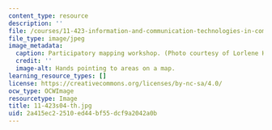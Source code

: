 ```yaml
---
content_type: resource
description: ''
file: /courses/11-423-information-and-communication-technologies-in-community-development-spring-2004/2a415ec22510ed44bf55dcf9a2042a0b_11-423s04-th.jpg
file_type: image/jpeg
image_metadata:
  caption: Participatory mapping workshop. (Photo courtesy of Lorlene Hoyt.)
  credit: ''
  image-alt: Hands pointing to areas on a map.
learning_resource_types: []
license: https://creativecommons.org/licenses/by-nc-sa/4.0/
ocw_type: OCWImage
resourcetype: Image
title: 11-423s04-th.jpg
uid: 2a415ec2-2510-ed44-bf55-dcf9a2042a0b
---
```

